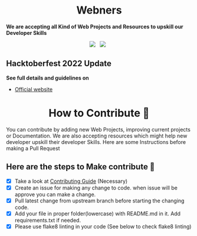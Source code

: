<h1 align=center>Webners</h1>

**We are accepting all Kind of Web Projects and Resources to upskill our  Developer Skills**



<p align="center">
  <a href="#"><img src="https://forthebadge.com/images/badges/built-with-love.svg" /></a>&nbsp;&nbsp;
  <a href="#"><img src="https://forthebadge.com/images/badges/built-by-developers.svg" /></a>&nbsp;&nbsp;
</p>

## Hacktoberfest 2022 Update

**See full details and guidelines on** 
  * [Official website](https://hacktoberfest.digitalocean.com/)


<h1 align=center> How to Contribute 🤔 </h1>

You can contribute by adding new Web Projects, improving current projects or Documentation. We are also accepting resources which might help new developer upskill their developer Skills. Here are some Instructions before making a Pull Request

## Here are the steps to Make contribute 👣

- [x] Take a look at [Contributing Guide](https://github.com/Abbhiishek/Webners/blob/main/CONTRIBUTING.md) (Necessary)
- [x] Create an issue for making any change to code. when issue will be approve you can make a change.
- [x] Pull latest change from upstream branch before starting the changing code.
- [x] Add your file in proper folder(lowercase) with README.md in it. Add requirements.txt if needed.
- [x] Please use flake8 linting in your code (See below to check flake8 linting)

